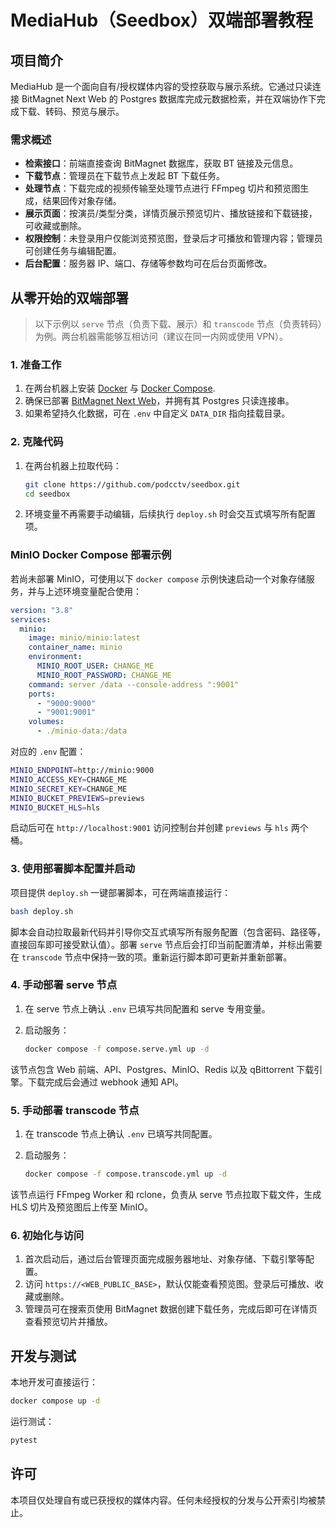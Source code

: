 # MediaHub（Seedbox）双端部署教程

## 项目简介

MediaHub 是一个面向自有/授权媒体内容的受控获取与展示系统。它通过只读连接 BitMagnet Next Web 的 Postgres 数据库完成元数据检索，并在双端协作下完成下载、转码、预览与展示。

### 需求概述

- **检索接口**：前端直接查询 BitMagnet 数据库，获取 BT 链接及元信息。
- **下载节点**：管理员在下载节点上发起 BT 下载任务。
- **处理节点**：下载完成的视频传输至处理节点进行 FFmpeg 切片和预览图生成，结果回传对象存储。
- **展示页面**：按演员/类型分类，详情页展示预览切片、播放链接和下载链接，可收藏或删除。
- **权限控制**：未登录用户仅能浏览预览图，登录后才可播放和管理内容；管理员可创建任务与编辑配置。
- **后台配置**：服务器 IP、端口、存储等参数均可在后台页面修改。

## 从零开始的双端部署

> 以下示例以 `serve` 节点（负责下载、展示）和 `transcode` 节点（负责转码）为例。两台机器需能够互相访问（建议在同一内网或使用 VPN）。

### 1. 准备工作

1. 在两台机器上安装 [Docker](https://docs.docker.com/engine/install/) 与 [Docker Compose](https://docs.docker.com/compose/install/).
2. 确保已部署 [BitMagnet Next Web](https://github.com/journey-ad/Bitmagnet-Next-Web)，并拥有其 Postgres 只读连接串。
3. 如果希望持久化数据，可在 `.env` 中自定义 `DATA_DIR` 指向挂载目录。

### 2. 克隆代码

1. 在两台机器上拉取代码：

    ```bash
    git clone https://github.com/podcctv/seedbox.git
    cd seedbox
    ```

2. 环境变量不再需要手动编辑，后续执行 `deploy.sh` 时会交互式填写所有配置项。

### MinIO Docker Compose 部署示例

若尚未部署 MinIO，可使用以下 `docker compose` 示例快速启动一个对象存储服务，并与上述环境变量配合使用：

```yaml
version: "3.8"
services:
  minio:
    image: minio/minio:latest
    container_name: minio
    environment:
      MINIO_ROOT_USER: CHANGE_ME
      MINIO_ROOT_PASSWORD: CHANGE_ME
    command: server /data --console-address ":9001"
    ports:
      - "9000:9000"
      - "9001:9001"
    volumes:
      - ./minio-data:/data
```

对应的 `.env` 配置：

```bash
MINIO_ENDPOINT=http://minio:9000
MINIO_ACCESS_KEY=CHANGE_ME
MINIO_SECRET_KEY=CHANGE_ME
MINIO_BUCKET_PREVIEWS=previews
MINIO_BUCKET_HLS=hls
```

启动后可在 `http://localhost:9001` 访问控制台并创建 `previews` 与 `hls` 两个桶。

### 3. 使用部署脚本配置并启动

项目提供 `deploy.sh` 一键部署脚本，可在两端直接运行：

```bash
bash deploy.sh
```

脚本会自动拉取最新代码并引导你交互式填写所有服务配置（包含密码、路径等，直接回车即可接受默认值）。部署 `serve` 节点后会打印当前配置清单，并标出需要在 `transcode` 节点中保持一致的项。重新运行脚本即可更新并重新部署。

### 4. 手动部署 serve 节点

1. 在 serve 节点上确认 `.env` 已填写共同配置和 serve 专用变量。
2. 启动服务：

    ```bash
    docker compose -f compose.serve.yml up -d
    ```

该节点包含 Web 前端、API、Postgres、MinIO、Redis 以及 qBittorrent 下载引擎。下载完成后会通过 webhook 通知 API。

### 5. 手动部署 transcode 节点

1. 在 transcode 节点上确认 `.env` 已填写共同配置。
2. 启动服务：

    ```bash
    docker compose -f compose.transcode.yml up -d
    ```

该节点运行 FFmpeg Worker 和 rclone，负责从 serve 节点拉取下载文件，生成 HLS 切片及预览图后上传至 MinIO。

### 6. 初始化与访问

1. 首次启动后，通过后台管理页面完成服务器地址、对象存储、下载引擎等配置。
2. 访问 `https://<WEB_PUBLIC_BASE>`，默认仅能查看预览图。登录后可播放、收藏或删除。
3. 管理员可在搜索页使用 BitMagnet 数据创建下载任务，完成后即可在详情页查看预览切片并播放。

## 开发与测试

本地开发可直接运行：

```bash
docker compose up -d
```

运行测试：

```bash
pytest
```

## 许可

本项目仅处理自有或已获授权的媒体内容。任何未经授权的分发与公开索引均被禁止。

